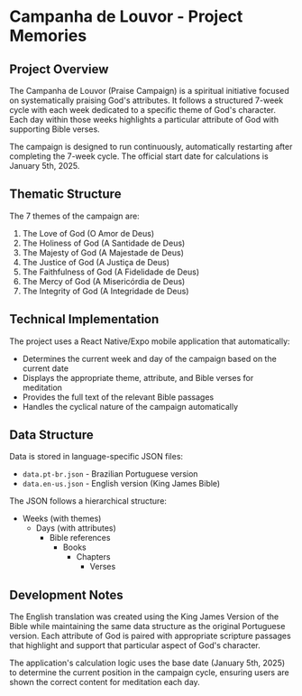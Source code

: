 # Campanha de Louvor - Project Memories

## Project Overview

The Campanha de Louvor (Praise Campaign) is a spiritual initiative focused on systematically praising God's attributes. It follows a structured 7-week cycle with each week dedicated to a specific theme of God's character. Each day within those weeks highlights a particular attribute of God with supporting Bible verses.

The campaign is designed to run continuously, automatically restarting after completing the 7-week cycle. The official start date for calculations is January 5th, 2025.

## Thematic Structure

The 7 themes of the campaign are:
1. The Love of God (O Amor de Deus)
2. The Holiness of God (A Santidade de Deus)
3. The Majesty of God (A Majestade de Deus)
4. The Justice of God (A Justiça de Deus)
5. The Faithfulness of God (A Fidelidade de Deus)
6. The Mercy of God (A Misericórdia de Deus)
7. The Integrity of God (A Integridade de Deus)

## Technical Implementation

The project uses a React Native/Expo mobile application that automatically:
- Determines the current week and day of the campaign based on the current date
- Displays the appropriate theme, attribute, and Bible verses for meditation
- Provides the full text of the relevant Bible passages
- Handles the cyclical nature of the campaign automatically

## Data Structure

Data is stored in language-specific JSON files:
- `data.pt-br.json` - Brazilian Portuguese version
- `data.en-us.json` - English version (King James Bible)

The JSON follows a hierarchical structure:
- Weeks (with themes)
  - Days (with attributes)
    - Bible references
      - Books
        - Chapters
          - Verses

## Development Notes

The English translation was created using the King James Version of the Bible while maintaining the same data structure as the original Portuguese version. Each attribute of God is paired with appropriate scripture passages that highlight and support that particular aspect of God's character.

The application's calculation logic uses the base date (January 5th, 2025) to determine the current position in the campaign cycle, ensuring users are shown the correct content for meditation each day. 